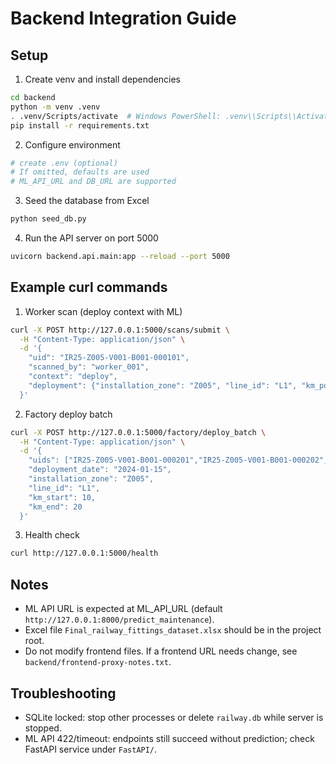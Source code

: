 # Backend Integration Guide

## Setup

1) Create venv and install dependencies
```bash
cd backend
python -m venv .venv
. .venv/Scripts/activate  # Windows PowerShell: .venv\\Scripts\\Activate.ps1
pip install -r requirements.txt
```

2) Configure environment
```bash
# create .env (optional)
# If omitted, defaults are used
# ML_API_URL and DB_URL are supported
```

3) Seed the database from Excel
```bash
python seed_db.py
```

4) Run the API server on port 5000
```bash
uvicorn backend.api.main:app --reload --port 5000
```

## Example curl commands

1) Worker scan (deploy context with ML)
```bash
curl -X POST http://127.0.0.1:5000/scans/submit \
  -H "Content-Type: application/json" \
  -d '{
    "uid": "IR25-Z005-V001-B001-000101",
    "scanned_by": "worker_001",
    "context": "deploy",
    "deployment": {"installation_zone": "Z005", "line_id": "L1", "km_point": 12.3}
  }'
```

2) Factory deploy batch
```bash
curl -X POST http://127.0.0.1:5000/factory/deploy_batch \
  -H "Content-Type: application/json" \
  -d '{
    "uids": ["IR25-Z005-V001-B001-000201","IR25-Z005-V001-B001-000202","IR25-Z005-V001-B001-000203"],
    "deployment_date": "2024-01-15",
    "installation_zone": "Z005",
    "line_id": "L1",
    "km_start": 10,
    "km_end": 20
  }'
```

3) Health check
```bash
curl http://127.0.0.1:5000/health
```

## Notes
- ML API URL is expected at ML_API_URL (default `http://127.0.0.1:8000/predict_maintenance`).
- Excel file `Final_railway_fittings_dataset.xlsx` should be in the project root.
- Do not modify frontend files. If a frontend URL needs change, see `backend/frontend-proxy-notes.txt`.

## Troubleshooting
- SQLite locked: stop other processes or delete `railway.db` while server is stopped.
- ML API 422/timeout: endpoints still succeed without prediction; check FastAPI service under `FastAPI/`.

